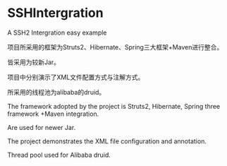 # SSHIntergration
A SSH2 Intergration easy example

项目所采用的框架为Struts2、Hibernate、Spring三大框架+Maven进行整合。

皆采用为较新Jar。

项目中分别演示了XML文件配置方式与注解方式。

所采用的线程池为alibaba的druid。

The framework adopted by the project is Struts2, Hibernate, Spring three framework +Maven integration.

Are used for newer Jar.

The project demonstrates the XML file configuration and annotation.

Thread pool used for Alibaba druid.
